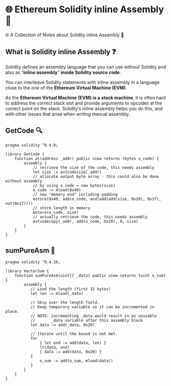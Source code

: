 # 🌐 Ethereum Solidity inline Assembly 🔧
🌐 A Collection of Notes about Solidity inline Assembly 🔧

##  What is Solidity inline Assembly ❓
Solidity defines an assembly language that you can use without Solidity and also as “**inline assembly**” **inside Solidity source code**. 

You can interleave Solidity statements with inline assembly in a language close to the one of the **Ethereum Virtual Machine (EVM)**.

As the **Ethereum Virtual Machine (EVM) is a stack machine**, it is often hard to address the correct stack slot and provide arguments to opcodes at the correct point on the stack. Solidity’s inline assembly helps you do this, and with other issues that arise when writing manual assembly.
## GetCode 🔍
```
pragma solidity ^0.4.0;

library GetCode {
    function at(address _addr) public view returns (bytes o_code) {
        assembly {
            // retrieve the size of the code, this needs assembly
            let size := extcodesize(_addr)
            // allocate output byte array - this could also be done without assembly
            // by using o_code = new bytes(size)
            o_code := mload(0x40)
            // new "memory end" including padding
            mstore(0x40, add(o_code, and(add(add(size, 0x20), 0x1f), not(0x1f))))
            // store length in memory
            mstore(o_code, size)
            // actually retrieve the code, this needs assembly
            extcodecopy(_addr, add(o_code, 0x20), 0, size)
        }
    }
}
```
## sumPureAsm 🔧
```
pragma solidity ^0.4.16;

library VectorSum {
    function sumPureAsm(uint[] _data) public view returns (uint o_sum) {
        assembly {
           // Load the length (first 32 bytes)
           let len := mload(_data)

           // Skip over the length field.
           // Keep temporary variable so it can be incremented in place.
           // NOTE: incrementing _data would result in an unusable
           //       _data variable after this assembly block
           let data := add(_data, 0x20)

           // Iterate until the bound is not met.
           for
               { let end := add(data, len) }
               lt(data, end)
               { data := add(data, 0x20) }
           {
               o_sum := add(o_sum, mload(data))
           }
        }
    }
}
```
